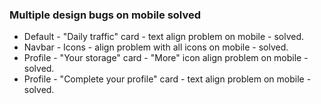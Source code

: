 ### Multiple design bugs on mobile solved

- Default - "Daily traffic" card - text align problem on mobile - solved.
- Navbar - Icons - align problem with all icons on mobile - solved.
- Profile - "Your storage" card - "More" icon align problem on mobile - solved.
- Profile - "Complete your profile" card - text align problem on mobile - solved.

